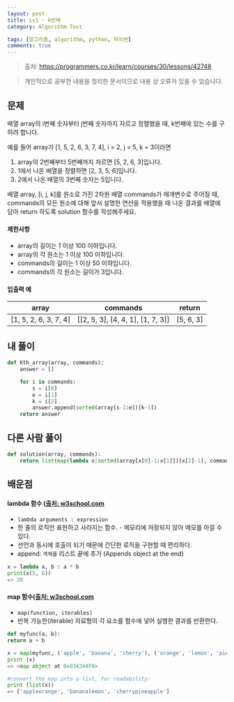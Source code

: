 ```yaml
---
layout: post
title: Lv1 - k번째
category: Algorithm Test

tags: [알고리즘, algorithm, python, 파이썬]
comments: true
---
```

> 출처: https://programmers.co.kr/learn/courses/30/lessons/42748

> 개인적으로 공부한 내용을 정리한 문서이므로 내용 상 오류가 있을 수 있습니다.

## 문제
배열 array의 i번째 숫자부터 j번째 숫자까지 자르고 정렬했을 때, k번째에 있는 수를 구하려 합니다.

예를 들어 array가 [1, 5, 2, 6, 3, 7, 4], i = 2, j = 5, k = 3이라면

1. array의 2번째부터 5번째까지 자르면 [5, 2, 6, 3]입니다.
2. 1에서 나온 배열을 정렬하면 [2, 3, 5, 6]입니다.
3. 2에서 나온 배열의 3번째 숫자는 5입니다.


배열 array, [i, j, k]를 원소로 가진 2차원 배열 commands가 매개변수로 주어질 때, commands의 모든 원소에 대해 앞서 설명한 연산을 적용했을 때 나온 결과를 배열에 담아 return 하도록 solution 함수를 작성해주세요.


#### 제한사항
- array의 길이는 1 이상 100 이하입니다.
- array의 각 원소는 1 이상 100 이하입니다.
- commands의 길이는 1 이상 50 이하입니다.
- commands의 각 원소는 길이가 3입니다.

#### 입출력 예

array | commands | return
:--------: | :---------:  | :-----------:
[1, 5, 2, 6, 3, 7, 4] | [[2, 5, 3], [4, 4, 1], [1, 7, 3]]  | [5, 6, 3]

## 내 풀이
```python
def Kth_array(array, commands):
    answer = []

    for i in commands:
        s = i[0]
        e = i[1]
        k = i[2]
        answer.append(sorted(array[s-1:e])[k-1])
    return answer
```

## 다른 사람 풀이
```python
def solution(array, commands):
    return list(map(lambda x:sorted(array[x[0]-1:x[1]])[x[2]-1], commands))
```

## 배운점
####  lambda 함수 ([출처: w3school.com](https://www.w3schools.com/python/python_lambda.asp)
- `lambda arguments : expression`
- 한 줄의 로직만 표현하고 사라지는 함수. - 메모리에 저장되지 않아 메모를 아낄 수 있다.
- 선언과 동시에 호출이 되기 때문에 간단한 로직을 구현할 때 편리하다.
- append: `객체를` 리스트 끝에 추가 (Appends object at the end)
```python
x = lambda a, b : a * b
print(x(5, 6))
=> 30
```

#### map 함수([출처: w3school.com](https://www.w3schools.com/python/ref_func_map.asp)
- `map(function, iterables)`
- 반복 가능한(iterable) 자료형의 각 요소를 함수에 넣어 실행한 결과를 반환한다.

```python
def myfunc(a, b):
return a + b

x = map(myfunc, ('apple', 'banana', 'cherry'), ('orange', 'lemon', 'pineapple'))
print (x)
=> <map object at 0x034244F0>

#convert the map into a list, for readability:
print (list(x))
=> ['appleorange', 'bananalemon', 'cherrypineapple']
```

